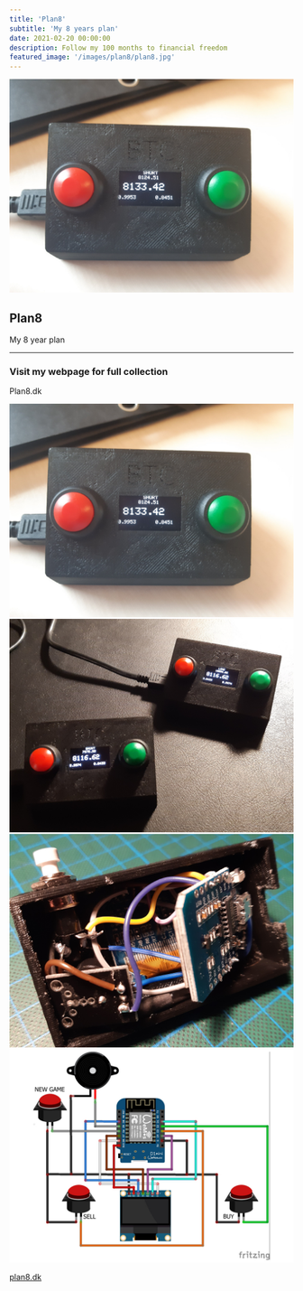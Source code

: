 ```yaml
---
title: 'Plan8'
subtitle: 'My 8 years plan'
date: 2021-02-20 00:00:00
description: Follow my 100 months to financial freedom
featured_image: '/images/plan8/plan8.jpg'
---
```


![](/images/ior/bitcoinbox_01.jpg)

## Plan8
My 8 year plan

---

### Visit my webpage for full collection
Plan8.dk

<div class="gallery" data-columns="3">
	<img src="/images/ior/bitcoinbox_01.jpg">
	<img src="/images/ior/bitcoinbox_02.jpg">
	<img src="/images/ior/bitcoinbox_03.jpg">
	<img src="/images/ior/bitcoinbox_04.jpg">
</div>

<a href="https://www.plan8.dk" class="button button--large">plan8.dk</a>

